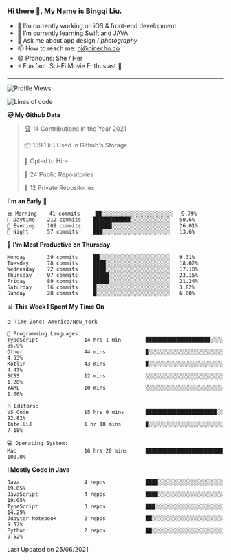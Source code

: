 ### Hi there 👋, My Name is Bingqi Liu.

- 🔭 I’m currently working on iOS & front-end development
- 🌱 I’m currently learning Swift and JAVA
- 💬 Ask me about app design / *photography*
- 📫 How to reach me: hi@ninecho.co
- 😄 Pronouns: She / Her
- ⚡ Fun fact: Sci-Fi Movie Enthusiast 🚀

---

<!--START_SECTION:waka-->
![Profile Views](http://img.shields.io/badge/Profile%20Views-0-blue)

![Lines of code](https://img.shields.io/badge/From%20Hello%20World%20I%27ve%20Written-3.0%20million%20lines%20of%20code-blue)

**🐱 My Github Data** 

> 🏆 14 Contributions in the Year 2021
 > 
> 📦 139.1 kB Used in Github's Storage 
 > 
> 💼 Opted to Hire
 > 
> 📜 24 Public Repositories 
 > 
> 🔑 12 Private Repositories  
 > 
**I'm an Early 🐤** 

```text
🌞 Morning    41 commits     ██░░░░░░░░░░░░░░░░░░░░░░░   9.79% 
🌆 Daytime    212 commits    ████████████░░░░░░░░░░░░░   50.6% 
🌃 Evening    109 commits    ██████░░░░░░░░░░░░░░░░░░░   26.01% 
🌙 Night      57 commits     ███░░░░░░░░░░░░░░░░░░░░░░   13.6%

```
📅 **I'm Most Productive on Thursday** 

```text
Monday       39 commits     ██░░░░░░░░░░░░░░░░░░░░░░░   9.31% 
Tuesday      78 commits     ████░░░░░░░░░░░░░░░░░░░░░   18.62% 
Wednesday    72 commits     ████░░░░░░░░░░░░░░░░░░░░░   17.18% 
Thursday     97 commits     █████░░░░░░░░░░░░░░░░░░░░   23.15% 
Friday       89 commits     █████░░░░░░░░░░░░░░░░░░░░   21.24% 
Saturday     16 commits     █░░░░░░░░░░░░░░░░░░░░░░░░   3.82% 
Sunday       28 commits     █░░░░░░░░░░░░░░░░░░░░░░░░   6.68%

```


📊 **This Week I Spent My Time On** 

```text
⌚︎ Time Zone: America/New_York

💬 Programming Languages: 
TypeScript               14 hrs 1 min        █████████████████████░░░░   85.9% 
Other                    44 mins             █░░░░░░░░░░░░░░░░░░░░░░░░   4.53% 
Kotlin                   43 mins             █░░░░░░░░░░░░░░░░░░░░░░░░   4.47% 
SCSS                     12 mins             ░░░░░░░░░░░░░░░░░░░░░░░░░   1.28% 
YAML                     10 mins             ░░░░░░░░░░░░░░░░░░░░░░░░░   1.06%

🔥 Editors: 
VS Code                  15 hrs 9 mins       ███████████████████████░░   92.82% 
IntelliJ                 1 hr 10 mins        █░░░░░░░░░░░░░░░░░░░░░░░░   7.18%

💻 Operating System: 
Mac                      16 hrs 20 mins      █████████████████████████   100.0%

```

**I Mostly Code in Java** 

```text
Java                     4 repos             ████░░░░░░░░░░░░░░░░░░░░░   19.05% 
JavaScript               4 repos             ████░░░░░░░░░░░░░░░░░░░░░   19.05% 
TypeScript               3 repos             ███░░░░░░░░░░░░░░░░░░░░░░   14.29% 
Jupyter Notebook         2 repos             ██░░░░░░░░░░░░░░░░░░░░░░░   9.52% 
Python                   2 repos             ██░░░░░░░░░░░░░░░░░░░░░░░   9.52%

```



 Last Updated on 25/06/2021
<!--END_SECTION:waka-->
